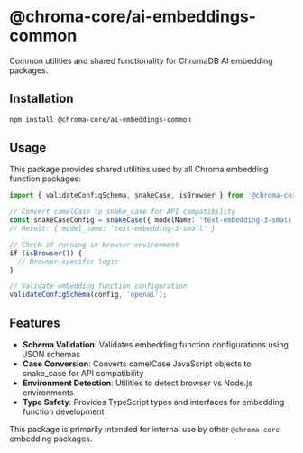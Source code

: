 # @chroma-core/ai-embeddings-common

Common utilities and shared functionality for ChromaDB AI embedding packages.

## Installation

```bash
npm install @chroma-core/ai-embeddings-common
```

## Usage

This package provides shared utilities used by all Chroma embedding function packages:

```typescript
import { validateConfigSchema, snakeCase, isBrowser } from '@chroma-core/ai-embeddings-common';

// Convert camelCase to snake_case for API compatibility
const snakeCaseConfig = snakeCase({ modelName: 'text-embedding-3-small' });
// Result: { model_name: 'text-embedding-3-small' }

// Check if running in browser environment
if (isBrowser()) {
  // Browser-specific logic
}

// Validate embedding function configuration
validateConfigSchema(config, 'openai');
```

## Features

- **Schema Validation**: Validates embedding function configurations using JSON schemas
- **Case Conversion**: Converts camelCase JavaScript objects to snake_case for API compatibility
- **Environment Detection**: Utilities to detect browser vs Node.js environments
- **Type Safety**: Provides TypeScript types and interfaces for embedding function development

This package is primarily intended for internal use by other `@chroma-core` embedding packages.